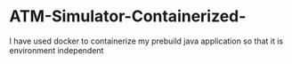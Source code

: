 # ATM-Simulator-Containerized-
I have used docker to containerize my prebuild java application so that it is environment independent 
